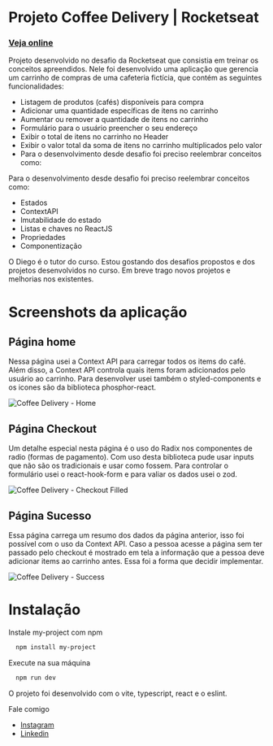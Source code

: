 # Projeto Coffee Delivery | Rocketseat

### [Veja online](https://coffee-delivery-mocha.vercel.app/)

Projeto desenvolvido no desafio da Rocketseat que consistia em treinar os conceitos apreendidos. Nele foi desenvolvido uma aplicação que gerencia um carrinho de 
compras de uma cafeteria fictícia, que contém as seguintes funcionalidades:

- Listagem de produtos (cafés) disponíveis para compra
- Adicionar uma quantidade específicas de itens no carrinho
- Aumentar ou remover a quantidade de itens no carrinho
- Formulário para o usuário preencher o seu endereço
- Exibir o total de itens no carrinho no Header
- Exibir o valor total da soma de itens no carrinho multiplicados pelo valor
- Para o desenvolvimento desde desafio foi preciso reelembrar conceitos como:

Para o desenvolvimento desde desafio foi preciso reelembrar conceitos como:
- Estados
- ContextAPI
- Imutabilidade do estado
- Listas e chaves no ReactJS
- Propriedades
- Componentização

O Diego é o tutor do curso. Estou gostando dos desafios propostos e dos projetos desenvolvidos no curso. Em breve trago novos projetos e melhorias nos existentes.

# Screenshots da aplicação

## Página home

Nessa página usei a Context API para carregar todos os items do café. Além disso, a Context API controla quais items foram adicionados pelo usuário ao carrinho. Para 
desenvolver usei também o styled-components e os icones são da biblioteca phosphor-react.

![Coffee Delivery - Home](https://user-images.githubusercontent.com/42723263/203319426-626f26d9-7566-4dbd-afee-fc71b20cbd54.png)

## Página Checkout

Um detalhe especial nesta página é o uso do Radix nos componentes de radio (formas de pagamento). Com uso desta biblioteca pude usar inputs que não são os tradicionais e usar como 
fossem. Para controlar o formulário usei o react-hook-form e para valiar os dados usei o zod.

![Coffee Delivery - Checkout Filled](https://user-images.githubusercontent.com/42723263/203319555-27aeb52c-4d10-47b0-a9d0-c5c9083dd56d.png)

## Página Sucesso

Essa página carrega um resumo dos dados da página anterior, isso foi possível com o uso da Context API. Caso a pessoa acesse a página sem ter passado pelo checkout é mostrado em tela a informação 
que a pessoa deve adicionar items ao carrinho antes. Essa foi a forma que decidir implementar.

![Coffee Delivery - Success](https://user-images.githubusercontent.com/42723263/203319672-0e7cefe9-4556-4f7e-addb-3ab21f383eac.png)

# Instalação

Instale my-project com npm

```bash
  npm install my-project
```

Execute na sua máquina

```bash
  npm run dev
```

O projeto foi desenvolvido com o vite, typescript, react e o eslint.

Fale comigo
- [Instagram](https://www.instagram.com/fagnermar.silva/)
- [Linkedin](https://www.linkedin.com/in/fagner-martins-894b65254/)

